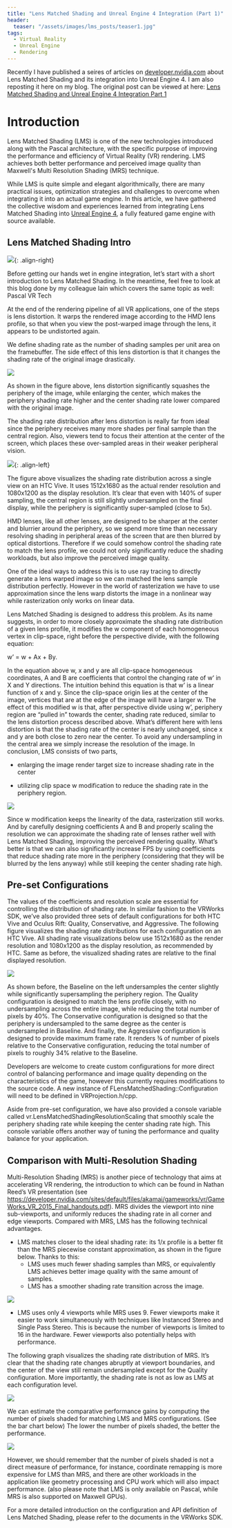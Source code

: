 ```yaml
---
title: "Lens Matched Shading and Unreal Engine 4 Integration (Part 1)"
header:
  teaser: "/assets/images/lms_posts/teaser1.jpg"
tags:
  - Virtual Reality
  - Unreal Engine
  - Rendering
---
```


Recently I have published a seires of articles on [developer.nvidia.com](https://developer.nvidia.com/) about Lens Matched Shading and its integration into Unreal Engine 4. I am also reposting it here on my blog. The original post can be viewed at here: [Lens Matched Shading and Unreal Engine 4 Integration Part 1](https://developer.nvidia.com/lens-matched-shading-and-unreal-engine-4-integration-part-1)

# Introduction

Lens Matched Shading (LMS) is one of the new technologies introduced along with the Pascal architecture, with the specific purpose of improving the performance and efficiency of Virtual Reality (VR) rendering. LMS achieves both better performance and perceived image quality than Maxwell's Multi Resolution Shading (MRS) technique.

While LMS is quite simple and elegant algorithmically, there are many practical issues, optimization strategies and challenges to overcome when integrating it into an actual game engine. In this article, we have gathered the collective wisdom and experiences learned from integrating Lens Matched Shading into [Unreal Engine 4](https://www.unrealengine.com/), a fully featured game engine with source available.

## Lens Matched Shading Intro

![](/assets/images/lms_posts/lens.png){: .align-right}

Before getting our hands wet in engine integration, let’s start with a short introduction to Lens Matched Shading. In the meantime, feel free to look at this blog done by my colleague Iain which covers the same topic as well: Pascal VR Tech

At the end of the rendering pipeline of all VR applications, one of the steps is lens distortion. It warps the rendered image according to the HMD lens profile, so that when you view the post-warped image through the lens, it appears to be undistorted again.

We define shading rate as the number of shading samples per unit area on the framebuffer. The side effect of this lens distortion is that it changes the shading rate of the original image drastically.

![](/assets/images/lms_posts/lenswarp.png)

As shown in the figure above, lens distortion significantly squashes the periphery of the image, while enlarging the center, which makes the periphery shading rate higher and the center shading rate lower compared with the original image.

The shading rate distribution after lens distortion is really far from ideal since the periphery receives many more shades per final sample than the central region. Also, viewers tend to focus their attention at the center of the screen, which places these over-sampled areas in their weaker peripheral vision.

![](/assets/images/lms_posts/original_shading_rate.png){: .align-left}

The figure above visualizes the shading rate distribution across a single view on an HTC Vive. It uses 1512x1680 as the actual render resolution and 1080x1200 as the display resolution. It’s clear that even with 140% of super sampling, the central region is still slightly undersampled on the final display, while the periphery is significantly super-sampled (close to 5x).

HMD lenses, like all other lenses, are designed to be sharper at the center and blurrier around the periphery, so we spend more time than necessary resolving shading in peripheral areas of the screen that are then blurred by optical distortions. Therefore if we could somehow control the shading rate to match the lens profile, we could not only significantly reduce the shading workloads, but also improve the perceived image quality.

One of the ideal ways to address this is to use ray tracing to directly generate a lens warped image so we can matched the lens sample distribution perfectly. However in the world of rasterization we have to use approximation since the lens warp distorts the image in a nonlinear way while rasterization only works on linear data.

Lens Matched Shading is designed to address this problem. As its name suggests, in order to more closely approximate the shading rate distribution of a given lens profile, it modifies the w component of each homogeneous vertex in clip-space, right before the perspective divide, with the following equation:

w’ = w + Ax + By.

In the equation above w, x and y are all clip-space homogeneous coordinates, A and B are coefficients that control the changing rate of w‘ in X and Y directions. The intuition behind this equation is that w’ is a linear function of x and y. Since the clip-space origin lies at the center of the image, vertices that are at the edge of the image will have a larger w. The effect of this modified w is that, after perspective divide using w’, periphery region are “pulled in” towards the center, shading rate reduced, similar to the lens distortion process described above. What’s different here with lens distortion is that the shading rate of the center is nearly unchanged, since x and y are both close to zero near the center. To avoid any undersampling in the central area we simply increase the resolution of the image. In conclusion, LMS consists of two parts,

- enlarging the image render target size to increase shading rate in the center

- utilizing clip space w modification to reduce the shading rate in the periphery region.

![](/assets/images/lms_posts/lms_steps.png)

Since w modification keeps the linearity of the data, rasterization still works. And by carefully designing coefficients A and B and properly scaling the resolution we can approximate the shading rate of lenses rather well with Lens Matched Shading, improving the perceived rendering quality. What’s better is that we can also significantly increase FPS by using coefficients that reduce shading rate more in the periphery (considering that they will be blurred by the lens anyway) while still keeping the center shading rate high.

## Pre-set Configurations

The values of the coefficients and resolution scale are essential for controlling the distribution of shading rate. In similar fashion to the VRWorks SDK, we’ve also provided three sets of default configurations for both HTC Vive and Oculus Rift: Quality, Conservative, and Aggressive. The following figure visualizes the shading rate distributions for each configuration on an HTC Vive. All shading rate visualizations below use 1512x1680 as the render resolution and 1080x1200 as the display resolution, as recommended by HTC. Same as before, the visualized shading rates are relative to the final displayed resolution.

![](/assets/images/lms_posts/lms_shading_rate.png)

As shown before, the Baseline on the left undersamples the center slightly while significantly supersampling the periphery region. The Quality configuration is designed to match the lens profile closely, with no undersampling across the entire image, while reducing the total number of pixels by 40%. The Conservative configuration is designed so that the periphery is undersampled to the same degree as the center is undersampled in Baseline. And finally, the Aggressive configuration is designed to provide maximum frame rate. It renders ¾ of number of pixels relative to the Conservative configuration, reducing the total number of pixels to roughly 34% relative to the Baseline.

Developers are welcome to create custom configurations for more direct control of balancing performance and image quality depending on the characteristics of the game, however this currently requires modifications to the source code. A new instance of FLensMatchedShading::Configuration will need to be defined in VRProjection.h/cpp.

Aside from pre-set configuration, we have also provided a console variable called vr.LensMatchedShadingResolutionScaling that smoothly scale the periphery shading rate while keeping the center shading rate high. This console variable offers another way of tuning the performance and quality balance for your application.

## Comparison with Multi-Resolution Shading

Multi-Resolution Shading (MRS) is another piece of technology that aims at accelerating VR rendering, the introduction to which can be found in Nathan Reed’s VR presentation (see https://developer.nvidia.com/sites/default/files/akamai/gameworks/vr/GameWorks_VR_2015_Final_handouts.pdf). MRS divides the viewport into nine sub-viewports, and uniformly reduces the shading rate in all corner and edge viewports. Compared with MRS, LMS has the following technical advantages.

- LMS matches closer to the ideal shading rate: its 1/x profile is a better fit than the MRS piecewise constant approximation, as shown in the figure below. Thanks to this:
  - LMS uses much fewer shading samples than MRS, or equivalently LMS achieves better image quality with the same amount of samples.
  - LMS has a smoother shading rate transition across the image.

![](/assets/images/lms_posts/shading_rate_profile.png)

- LMS uses only 4 viewports while MRS uses 9. Fewer viewports make it easier to work simultaneously with techniques like Instanced Stereo and Single Pass Stereo. This is because the number of viewports is limited to 16 in the hardware. Fewer viewports also potentially helps with performance.

The following graph visualizes the shading rate distribution of MRS. It’s clear that the shading rate changes abruptly at viewport boundaries, and the center of the view still remain undersampled except for the Quality configuration. More importantly, the shading rate is not as low as LMS at each configuration level.

![](/assets/images/lms_posts/mrs_shading_rate.png)

We can estimate the comparative performance gains by computing the number of pixels shaded for matching LMS and MRS configurations. (See the bar chart below) The lower the number of pixels shaded, the better the performance.

![](/assets/images/lms_posts/shading_rate_compare.png)

However, we should remember that the number of pixels shaded is not a direct measure of performance, for instance, coordinate remapping is more expensive for LMS than MRS, and there are other workloads in the application like geometry processing and CPU work which will also impact performance. (also please note that LMS is only available on Pascal, while MRS is also supported on Maxwell GPUs).

For a more detailed introduction on the configuration and API definition of Lens Matched Shading, please refer to the documents in the VRWorks SDK.